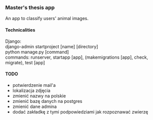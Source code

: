 ### Master's thesis app
An app to classify users' animal images.

#### Technicalities
Django:\
django-admin startproject [name] [directory]\
python manage.py [command]\
commands: runserver, startapp [app], (makemigrations [app], check, migrate), test [app]

#### TODO
- potwierdzenie mail'a
- lokalizacja zdjęcia
- zmienić nazwy na polskie
- zmienić bazę danych na postgres
- zmienić dane admina
- dodać zakładkę z tymi podpowiedziami jak rozpoznawać zwierzę
